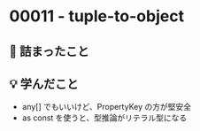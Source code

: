 # 00011 - tuple-to-object

## 🤔 詰まったこと

## 💡 学んだこと
- any[] でもいいけど、PropertyKey の方が堅安全
- as const を使うと、型推論がリテラル型になる